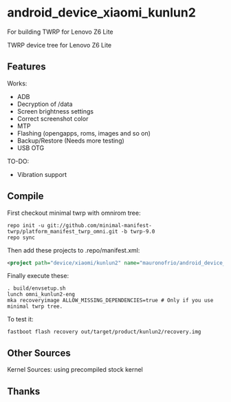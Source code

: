 # android_device_xiaomi_kunlun2
For building TWRP for Lenovo Z6 Lite

TWRP device tree for Lenovo Z6 Lite

## Features

Works:

- ADB
- Decryption of /data
- Screen brightness settings
- Correct screenshot color
- MTP
- Flashing (opengapps, roms, images and so on)
- Backup/Restore (Needs more testing)
- USB OTG


TO-DO:

- Vibration support

## Compile

First checkout minimal twrp with omnirom tree:

```
repo init -u git://github.com/minimal-manifest-twrp/platform_manifest_twrp_omni.git -b twrp-9.0
repo sync
```

Then add these projects to .repo/manifest.xml:

```xml
<project path="device/xiaomi/kunlun2" name="mauronofrio/android_device_lenovo_kunlun2" remote="github" revision="android-9.0" />
```

Finally execute these:

```
. build/envsetup.sh
lunch omni_kunlun2-eng
mka recoveryimage ALLOW_MISSING_DEPENDENCIES=true # Only if you use minimal twrp tree.
```

To test it:

```
fastboot flash recovery out/target/product/kunlun2/recovery.img
```

## Other Sources

Kernel Sources: using precompiled stock kernel

## Thanks
